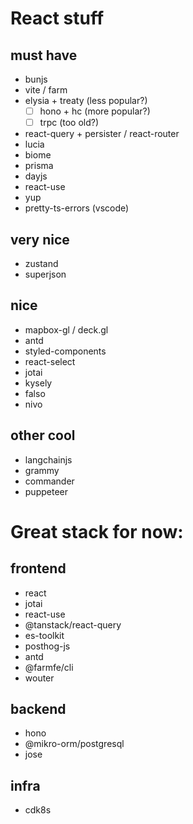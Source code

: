 # React stuff

## must have

- bunjs
- vite / farm
- elysia + treaty (less popular?)
  - [ ] hono + hc (more popular?)
  - [ ] trpc (too old?)
- react-query + persister / react-router
- lucia
- biome
- prisma
- dayjs
- react-use
- yup
- pretty-ts-errors (vscode)

## very nice

- zustand
- superjson

## nice

- mapbox-gl / deck.gl
- antd
- styled-components
- react-select
- jotai
- kysely
- falso
- nivo

## other cool

- langchainjs
- grammy
- commander
- puppeteer

# Great stack for now:

## frontend

- react
- jotai
- react-use
- @tanstack/react-query
- es-toolkit
- posthog-js
- antd
- @farmfe/cli
- wouter

## backend

- hono
- @mikro-orm/postgresql
- jose

## infra

- cdk8s
